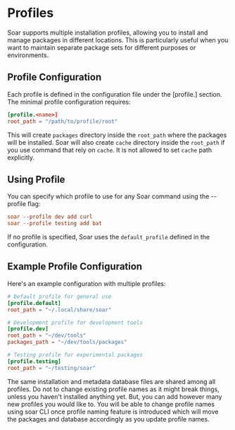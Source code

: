 # Profiles
Soar supports multiple installation profiles, allowing you to install and manage packages in different locations.
This is particularly useful when you want to maintain separate package sets for different purposes or environments.

## Profile Configuration
Each profile is defined in the configuration file under the [profile.<name>] section.
The minimal profile configuration requires:

```toml
[profile.<name>]
root_path = "/path/to/profile/root"
```

This will create `packages` directory inside the `root_path` where the packages will be installed.
Soar will also create `cache` directory inside the `root_path` if you use command that rely on `cache`.
It is not allowed to set `cache` path explicitly.

## Using Profile
You can specify which profile to use for any Soar command using the --profile flag:
```toml
soar --profile dev add curl
soar --profile testing add bat
```

If no profile is specified, Soar uses the `default_profile` defined in the configuration.

## Example Profile Configuration
Here's an example configuration with multiple profiles:
```toml
# Default profile for general use
[profile.default]
root_path = "~/.local/share/soar"

# Development profile for development tools
[profile.dev]
root_path = "~/dev/tools"
packages_path = "~/dev/tools/packages"

# Testing profile for experimental packages
[profile.testing]
root_path = "~/testing/soar"
```

<div class="warning">
  The same installation and metadata database files are shared among all profiles.
  Do not to change existing profile names as it might break things, unless
  you haven't installed anything yet. But, you can add however many new profiles you would like to.
  You will be able to change profile names using soar CLI once profile naming feature is introduced
  which will move the packages and database accordingly as you update profile names.
</div>
